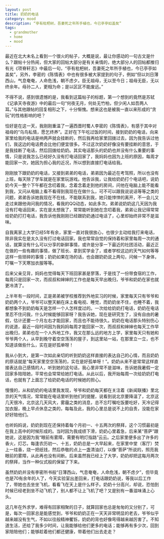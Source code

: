 ```yaml
---
layout: post
title: 奶奶的电话 
category: mood
description: “亭有枇杷树，吾妻死之年所手植也，今已亭亭如盖矣”
tags:
  - grandmother
  - home
  - mood
---
```


最近在北大未名上看到一个很火的帖子，大概是说，最让你感动的一句古文是什么？跟帖十分热闹，但大家的回帖大部分是有关亲情的，绝大部分人的回帖都推归有光《项脊轩志》中最后一句，“亭有枇杷树，吾妻死之年所手植也，今已亭亭如盖矣”，另外，李密的《陈情表》中也有很多被大家提到的句子，例如“但以刘日薄西山，气息奄奄，人命危浅，朝不虑夕。臣无祖母，无以至今日；祖母无臣，无以终余年。母孙二人，更相为命；是以区区不能废远。”
    
不得不说，感到很遗憾的是，我看到这篇帖子的标题，第一个想到的竟然是苏轼《记承天寺夜游》中的最后一句“何夜无月，何处无竹柏，但少闲人如吾两人耳。”与其他跟帖的回复相形之下，十分惭愧。想来这也是被我一直以来形成的“贪玩”的性格影响的吧？

恰好是在这一天，我刚刚重温了一遍西晋时蜀人李密的《陈情表》，有感于其中对祖母的“乌鸟私情，愿乞终养”。正好在下午吃过饭的时间，接到奶奶的电话，向来家里给我的电话是响两声就会挂断的，然后我再给家里回拨过去，因为我告诉过他们，我这边的电话费会比他们便宜很多。不过这次奶奶好像没有要挂断的意思，于是我挂断了电话，然后回拨给奶奶。其实电话那头的奶奶也并没有什么重要的事情，只是说我怎么已经好久没有打电话回家了，我妈妈也因为上班的原因，每周才能回家一次，她因为担心我的近况，所以想到直接打电话给我。

刚刚放下跟奶奶的电话，又接到弟弟的电话，弟弟因为最近在考驾照，所以也没有上班，每天除了学车就是在家里玩游戏。他告诉我，让我给奶奶打个电话吧，说奶奶今天一整个下午都在念叨着我，念着念着走到他的房间，问他在电脑上能不能看到我，又问从电脑上看不看得到我现在在做什么，可不可以跟我说说话等等之类的问题，弟弟告诉她我现在不在线，不能联系到我，她只能悻悻的离开，不一会儿又走过来跟他询问我的情况，看我的QQ动态，如此多次。弟弟说奶奶这几天因为我没有打电话回来，实在是太想我了，常常能听到她在念叨着我，弟弟让我记得常常给奶奶打打电话，我告诉他我刚刚已经跟奶奶通过电话了，心里却始终非常不是滋味。

自我离家上大学已经5年有余，家里一直对我很放心，也很少主动给我打来电话，除非我实在是太久没有打过电话回家。我也常常自觉的保持着和家里每周一次的通话，就算没有什么可以分享的新鲜事情，或许是分享一下最近的社团活动，最近正在做的一些有趣的事情，做了班长、拿到奖学金了，或者学校这边的天气如何等等这样一些琐碎的事情；奶奶如果在场的话，也会跟奶奶说上两句，问候一下身体，叮嘱一下天寒加衣服等等。

后来父亲见背，妈妈也觉得每天下班回家甚是寥落，于是找了一份带食宿的工作，每周只是回家一次，而叔叔和婶婶的工作也是每天早出晚归，爷爷和奶奶在家也就更冷清了。

上半年有一段时间，正是弟弟被学校推荐到外地实习的时候，家里每天只有爷爷和奶奶两个人，爷爷可以整天躺在床上看电视、睡觉，而奶奶坐不住，也睡不着，我都想象不到奶奶每天是怎样一个人怎样度过的。一次给给奶奶打电话，奶奶在电话里忍不住问我，什么时候能够回家呀？我告诉她，现在是研究生了，没有自由的暑假，估计还要一个月左右才能回家，而且也不能待很久。奶奶在电话那头特别伤心的说道，最近一段时间因为我妈妈每周才能回家一次，而叔叔和婶婶也每天工作早出晚归，弟弟也在一个人外地工作，我又在那么远的地方上学，家里每天只有她和爷爷两个人，从早到晚守着空空荡荡的屋子，到这里站一站，在那里立一立，也不知道该做些什么，实在是好孤单呀！

我从小到大，是第一次如此亲切的听到奶奶这样直接的表达自己的心情，而且奶奶的原话就是“每天家里空空荡荡的，实在是好孤单呀！”。奶奶从来不是常常这样直接表达自己感情的人，听到她的这句话，我心里非常不是滋味，告诉她我暑假一定回家多陪陪她，平常也会常常给她打电话。从此以后，我开始每周一次给奶奶打电话，也就有了上面忘了给奶奶电话的时候她的担心。

慢慢的，从和奶奶的电话里我发现，爷爷和奶奶每天都在关注着《新闻联播》里北京的天气情况，常常能在电话里听到他们的提醒，说看到说北京要降温了，北京这几天很冷，北京这几天风大，雾霾之类的消息，总不忘叮嘱吃饭要吃好，天冷记得加衣服，晚上早点休息之类的，每每及此，我的心里总是说不上的自责，没能在家好好陪他们。

也听妈妈说，奶奶到现在还保持着每个月初一、十五两次的祭拜，这个习惯最初是在我上高中的时候形成的。当时因为我成绩下滑，奶奶心里着急，后来某“菩萨”跟她说，这是因为我“眼前有雾障，需要有明灯指路”云云。之后家里便多出了许多的香火，灯芯，每逢农历初一、十五，奶奶总是一大早起来，在家里中堂（客厅）焚上一炷香，烧一把纸钱，然后恭敬的点上一盏清油灯，以像“菩萨”所说的，照亮我眼前的雾障，从此再也没有间断。后来虽然我已经上了大学，奶奶却把这每月两次的祭拜，当作一种仪式般的保留了下来。

虽然奶奶并没有李密所书般“日薄西山，气息奄奄，人命危浅，朝不虑夕”，但毕竟也是70有余年的人了，今天实验室出差回来，打电话跟奶奶说，等我以后工作了，带她也去坐坐飞机，看看飞在天上是什么样子。奶奶十分高兴，却说，恐怕到时候已经老到坐不动飞机了，别人都不让上飞机了吧？又是别有一番滋味涌上心头。

这几年在外求学，难得有回家相聚的日子，就算回家也总是匆匆的又分别了，可是，每次一回家总是能感觉到，爷爷和奶奶正在一天天非常明显的老去，爷爷似乎越来越没有生气，不如以往般精神矍铄，奶奶的背也好像弯得越来越厉害了。不知道生活，还给了我多少时间，让我能够给他们更多的电话；能够再有多少次，回到家陪陪他们；能够趁着他们都还健康，带着他们出去走走？

